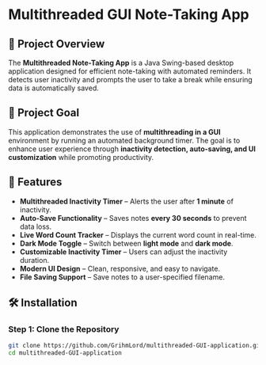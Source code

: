 # Multithreaded GUI Note-Taking App

## 📌 Project Overview
The **Multithreaded Note-Taking App** is a Java Swing-based desktop application designed for efficient note-taking with automated reminders. It detects user inactivity and prompts the user to take a break while ensuring data is automatically saved.

## 🎯 Project Goal
This application demonstrates the use of **multithreading in a GUI** environment by running an automated background timer. The goal is to enhance user experience through **inactivity detection, auto-saving, and UI customization** while promoting productivity.

## 🚀 Features
- **Multithreaded Inactivity Timer** – Alerts the user after **1 minute** of inactivity.
- **Auto-Save Functionality** – Saves notes **every 30 seconds** to prevent data loss.
- **Live Word Count Tracker** – Displays the current word count in real-time.
- **Dark Mode Toggle** – Switch between **light mode** and **dark mode**.
- **Customizable Inactivity Timer** – Users can adjust the inactivity duration.
- **Modern UI Design** – Clean, responsive, and easy to navigate.
- **File Saving Support** – Save notes to a user-specified filename.

## 🛠 Installation
### Step 1: Clone the Repository
```sh
git clone https://github.com/GrihmLord/multithreaded-GUI-application.git
cd multithreaded-GUI-application
